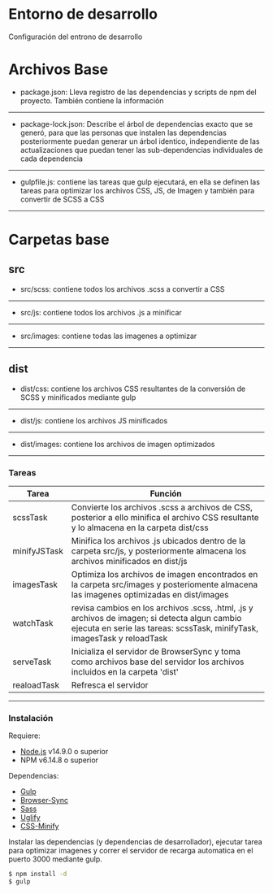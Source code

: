 # Entorno de desarrollo


Configuración del entrono de desarrollo 

# Archivos Base

  - package.json: Lleva registro de las dependencias y scripts de npm del proyecto. También contiene la información 
  ---
  - package-lock.json: Describe el árbol de dependencias exacto que se generó, para que las personas que instalen las dependencias posteriormente puedan generar un árbol identico, independiente de las actualizaciones que puedan tener las sub-dependencias individuales de cada dependencia
  ---
  - gulpfile.js: contiene las tareas que gulp ejecutará, en ella se definen las tareas para optimizar los archivos CSS, JS, de Imagen y también para convertir de SCSS a CSS
  ---

# Carpetas base 
src
----
- src/scss: contiene todos los archivos .scss a convertir a CSS 
- --
- src/js: contiene todos los archivos .js a minificar 
- ---
- src/images: contiene todas las imagenes a optimizar 
----
dist
----
- dist/css: contiene los archivos CSS resultantes de la conversión de SCSS y minificados mediante gulp
---
- dist/js: contiene los archivos JS minificados
---
- dist/images: contiene los archivos de imagen optimizados 
- --
### Tareas


| Tarea | Función |
| ------ | ------ |
| scssTask | Convierte los archivos .scss a archivos de CSS, posterior a ello minifica el archivo CSS resultante y lo almacena en la carpeta dist/css |
| minifyJSTask | Minifica los archivos .js ubicados dentro de la carpeta src/js, y posteriormente almacena los archivos minificados en dist/js |
| imagesTask | Optimiza los archivos de imagen encontrados en la carpeta src/images y posteriomente almacena las imagenes optimizadas en dist/images|
| watchTask | revisa cambios en los archivos .scss, .html, .js y archivos de imagen; si detecta algun cambio ejecuta en serie las tareas: scssTask, minifyTask, imagesTask y reloadTask|
| serveTask| Inicializa el servidor de BrowserSync y toma como archivos base del servidor los archivos incluidos en la carpeta 'dist' |
|realoadTask| Refresca el servidor |

----


### Instalación

Requiere:
- [Node.js](https://nodejs.org/) v14.9.0 o superior 
- NPM v6.14.8 o superior

Dependencias: 

- [Gulp](https://www.npmjs.com/package/gulp-cli) 
- [Browser-Sync](https://www.npmjs.com/package/browser-sync)
- [Sass](https://www.npmjs.com/package/gulp-sass)
- [Uglify](https://www.npmjs.com/package/gulp-uglify)
- [CSS-Minify](https://www.npmjs.com/package/gulp-cssmin)

Instalar las dependencias (y dependencias de desarrollador), ejecutar tarea para optimizar imagenes y correr el servidor de recarga automatica en el puerto 3000 mediante gulp.

```sh
$ npm install -d
$ gulp
```